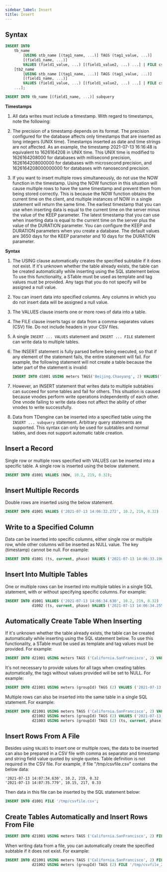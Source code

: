 ```yaml
---
sidebar_label: Insert
title: Insert
---
```


## Syntax

```sql
INSERT INTO
    tb_name
        [USING stb_name [(tag1_name, ...)] TAGS (tag1_value, ...)]
        [(field1_name, ...)]
        VALUES (field1_value, ...) [(field1_value2, ...) ...] | FILE csv_file_path
    [tb2_name
        [USING stb_name [(tag1_name, ...)] TAGS (tag1_value, ...)]
        [(field1_name, ...)]
        VALUES (field1_value, ...) [(field1_value2, ...) ...] | FILE csv_file_path
    ...];

INSERT INTO tb_name [(field1_name, ...)] subquery
```

**Timestamps**

1. All data writes must include a timestamp. With regard to timestamps, note the following:

2. The precision of a timestamp depends on its format. The precision configured for the database affects only timestamps that are inserted as long integers (UNIX time). Timestamps inserted as date and time strings are not affected. As an example, the timestamp 2021-07-13 16:16:48 is equivalent to 1626164208 in UNIX time. This UNIX time is modified to 1626164208000 for databases with millisecond precision, 1626164208000000 for databases with microsecond precision, and 1626164208000000000 for databases with nanosecond precision.

3. If you want to insert multiple rows simultaneously, do not use the NOW function in the timestamp. Using the NOW function in this situation will cause multiple rows to have the same timestamp and prevent them from being stored correctly. This is because the NOW function obtains the current time on the client, and multiple instances of NOW in a single statement will return the same time.
   The earliest timestamp that you can use when inserting data is equal to the current time on the server minus the value of the KEEP parameter. The latest timestamp that you can use when inserting data is equal to the current time on the server plus the value of the DURATION parameter. You can configure the KEEP and DURATION parameters when you create a database. The default values are 3650 days for the KEEP parameter and 10 days for the DURATION parameter.

**Syntax**

1. The USING clause automatically creates the specified subtable if it does not exist. If it's unknown whether the table already exists, the table can be created automatically while inserting using the SQL statement below. To use this functionality, a STable must be used as template and tag values must be provided. Any tags that you do not specify will be assigned a null value.

2. You can insert data into specified columns. Any columns in which you do not insert data will be assigned a null value.

3. The VALUES clause inserts one or more rows of data into a table.

4. The FILE clause inserts tags or data from a comma-separates values (CSV) file. Do not include headers in your CSV files.

5. A single `INSERT ... VALUES` statement and `INSERT ... FILE` statement can write data to multiple tables.

6. The INSERT statement is fully parsed before being executed, so that if any element of the statement fails, the entire statement will fail. For example, the following statement will not create a table because the latter part of the statement is invalid:

   ```sql
   INSERT INTO d1001 USING meters TAGS('Beijing.Chaoyang', 2) VALUES('a');
   ```

7. However, an INSERT statement that writes data to multiple subtables can succeed for some tables and fail for others. This situation is caused because vnodes perform write operations independently of each other. One vnode failing to write data does not affect the ability of other vnodes to write successfully.

8. Data from TDengine can be inserted into a specified table using the `INSERT ... subquery` statement. Arbitrary query statements are supported. This syntax can only be used for subtables and normal tables, and does not support automatic table creation.

## Insert a Record

Single row or multiple rows specified with VALUES can be inserted into a specific table. A single row is inserted using the below statement.

```sql
INSERT INTO d1001 VALUES (NOW, 10.2, 219, 0.32);
```

## Insert Multiple Records

Double rows are inserted using the below statement.

```sql
INSERT INTO d1001 VALUES ('2021-07-13 14:06:32.272', 10.2, 219, 0.32) (1626164208000, 10.15, 217, 0.33);
```

## Write to a Specified Column

Data can be inserted into specific columns, either single row or multiple row, while other columns will be inserted as NULL value. The key (timestamp) cannot be null. For example:

```sql
INSERT INTO d1001 (ts, current, phase) VALUES ('2021-07-13 14:06:33.196', 10.27, 0.31);
```

## Insert Into Multiple Tables

One or multiple rows can be inserted into multiple tables in a single SQL statement, with or without specifying specific columns. For example:

```sql
INSERT INTO d1001 VALUES ('2021-07-13 14:06:34.630', 10.2, 219, 0.32) ('2021-07-13 14:06:35.779', 10.15, 217, 0.33)
            d1002 (ts, current, phase) VALUES ('2021-07-13 14:06:34.255', 10.27, 0.31）;
```

## Automatically Create Table When Inserting

If it's unknown whether the table already exists, the table can be created automatically while inserting using the SQL statement below. To use this functionality, a STable must be used as template and tag values must be provided. For example:

```sql
INSERT INTO d21001 USING meters TAGS ('California.SanFrancisco', 2) VALUES ('2021-07-13 14:06:32.272', 10.2, 219, 0.32);
```

It's not necessary to provide values for all tags when creating tables automatically, the tags without values provided will be set to NULL. For example:

```sql
INSERT INTO d21001 USING meters (groupId) TAGS (2) VALUES ('2021-07-13 14:06:33.196', 10.15, 217, 0.33);
```

Multiple rows can also be inserted into the same table in a single SQL statement. For example:

```sql
INSERT INTO d21001 USING meters TAGS ('California.SanFrancisco', 2) VALUES ('2021-07-13 14:06:34.630', 10.2, 219, 0.32) ('2021-07-13 14:06:35.779', 10.15, 217, 0.33)
            d21002 USING meters (groupId) TAGS (2) VALUES ('2021-07-13 14:06:34.255', 10.15, 217, 0.33)
            d21003 USING meters (groupId) TAGS (2) (ts, current, phase) VALUES ('2021-07-13 14:06:34.255', 10.27, 0.31);
```

## Insert Rows From A File

Besides using `VALUES` to insert one or multiple rows, the data to be inserted can also be prepared in a CSV file with comma as separator and timestamp and string field value quoted by single quotes. Table definition is not required in the CSV file. For example, if file "/tmp/csvfile.csv" contains the below data:

```
'2021-07-13 14:07:34.630', 10.2, 219, 0.32
'2021-07-13 14:07:35.779', 10.15, 217, 0.33
```

Then data in this file can be inserted by the SQL statement below:

```sql
INSERT INTO d1001 FILE '/tmp/csvfile.csv';
```

## Create Tables Automatically and Insert Rows From File

```sql
INSERT INTO d21001 USING meters TAGS ('California.SanFrancisco', 2) FILE '/tmp/csvfile.csv';
```

When writing data from a file, you can automatically create the specified subtable if it does not exist. For example:

```sql
INSERT INTO d21001 USING meters TAGS ('California.SanFrancisco', 2) FILE '/tmp/csvfile_21001.csv'
            d21002 USING meters (groupId) TAGS (2) FILE '/tmp/csvfile_21002.csv';
```
